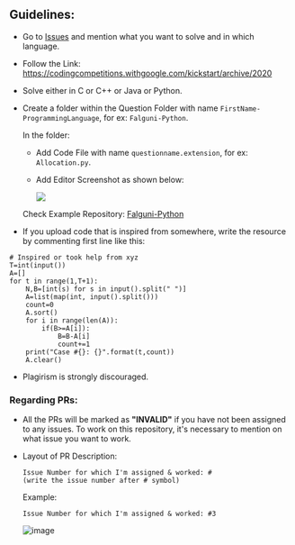 ## Guidelines:

* Go to [Issues](https://github.com/BlankCoders/GoogleKickStart2020_Solutions/issues) and mention what you want to solve and in which language.
* Follow the Link: <https://codingcompetitions.withgoogle.com/kickstart/archive/2020>
* Solve either in C or C++ or Java or Python.
* Create a folder within the Question Folder with name `FirstName-ProgrammingLanguage`, for ex: `Falguni-Python`.

    In the folder:
    - Add Code File with name `questionname.extension`, for ex: `Allocation.py`.
    - Add Editor Screenshot as shown below:
    
      <img src="https://github.com/BlankCoders/GoogleKickStart2020_Solutions/blob/master/assets/EditorSS/falguni_soln.png">
      
    Check Example Repository: [Falguni-Python](https://github.com/BlankCoders/GoogleKickStart2020_Solutions/tree/master/Round%20A/Allocation/Falguni-Python)
    
* If you upload code that is inspired from somewhere, write the resource by commenting first line like this:

```
# Inspired or took help from xyz
T=int(input())
A=[]
for t in range(1,T+1):
    N,B=[int(s) for s in input().split(" ")]
    A=list(map(int, input().split()))
    count=0
    A.sort()
    for i in range(len(A)):
        if(B>=A[i]):
            B=B-A[i]
            count+=1
    print("Case #{}: {}".format(t,count))
    A.clear()
```

* Plagirism is strongly discouraged.

### Regarding PRs:
- All the PRs will be marked as **"INVALID"** if you have not been assigned to any issues. To work on this repository, it's necessary to mention on what issue you want to work.
- Layout of PR Description:
    ```
    Issue Number for which I'm assigned & worked: #
    (write the issue number after # symbol)
    ```
    Example:
    ```
    Issue Number for which I'm assigned & worked: #3
    ```

    ![image](https://user-images.githubusercontent.com/56036475/135408120-15280bfd-e390-48fa-a228-01316c047a57.png)
